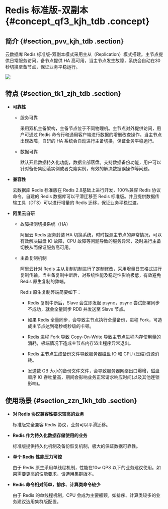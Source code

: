# Redis 标准版-双副本 {#concept_qf3_kjh_tdb .concept}

## 简介 {#section_pvv_kjh_tdb .section}

云数据库 Redis 标准版-双副本模式采用主从（Replication）模式搭建。主节点提供日常服务访问，备节点提供 HA 高可用，当主节点发生故障，系统会自动在30秒切换至备节点，保证业务平稳运行。

![](http://static-aliyun-doc.oss-cn-hangzhou.aliyuncs.com/assets/img/3105/871_zh-CN.png)

## 特点 {#section_tk1_zjh_tdb .section}

-   **可靠性**

    -   服务可靠

        采用双机主备架构，主备节点位于不同物理机。主节点对外提供访问，用户可通过 Redis 命令行和通用客户端进行数据的增删改查操作。当主节点出现故障，自研的 HA 系统会自动进行主备切换，保证业务平稳运行。

    -   数据可靠

        默认开启数据持久化功能，数据全部落盘。支持数据备份功能，用户可以针对备份集回滚实例或者克隆实例，有效的解决数据误操作等问题。

-   **兼容性**

    云数据库 Redis 标准版在 Redis 2.8基础上进行开发，100%兼容 Redis 协议命令。自建的 Redis 数据库可以平滑迁移至 Redis 标准版。并且提供数据传输工具（DTS）可以进行增量的 Redis 迁移，保证业务平稳过渡。

-   **阿里云自研**

    -   故障探测切换系统（HA）

        阿里云 Redis 服务封装 HA 切换系统，时时探测主节点的异常情况，可以有效解决磁盘 IO 故障，CPU 故障等问题导致的服务异常，及时进行主备切换从而保证服务高可用。

    -   主备复制机制

        阿里云针对 Redis 主从复制机制进行了定制修改，采用增量日志格式进行复制传输。当主备复制中断后，对系统性能及稳定性影响极低，有效避免 Redis 原生复制的弊端。

        Redis 原生复制弊端简要如下：

        -   Redis 复制中断后，Slave 会立即发起 psync，psync 尝试部署同步不成功，就会全量同步 RDB 并发送至 Slave 节点。

        -   如果 Redis 全量同步，会导致主节点执行全量备份，进程 Fork，可造成主节点达到毫秒或秒级的卡顿。

        -   Redis 进程 Fork 导致 Copy-On-Write 导致主节点进程内存使用量的消耗，极端情况下造成主节点内存溢出程序异常退出。

        -   Redis 主节点生成备份文件导致服务器磁盘 IO 和 CPU \(压缩\)资源消耗。

        -   发送数 GB 大小的备份文件文件，会导致服务器网络出口爆增，磁盘顺序 IO 吞吐量高，期间会影响业务正常请求响应时间\(以及其他连锁影响\)。


## 使用场景 {#section_zzn_1kh_tdb .section}

-   **对 Redis 协议兼容性要求较高的业务**

    标准版完全兼容 Redis 协议，业务可以平滑迁移。

-   **Redis 作为持久化数据存储使用的业务**

    标准版提供持久化机制及备份恢复机制，极大的保证数据可靠性。

-   **单个 Redis 性能压力可控**

    由于 Redis 原生采用单线程机制，性能在10w QPS 以下的业务建议使用。如果需要更高的性能要求，请选用集群版本。

-   **Redis 命令相对简单，排序、计算类命令较少**

    由于 Redis 的单线程机制，CPU 会成为主要瓶颈。如排序、计算类较多的业务建议选用集群版配置。


